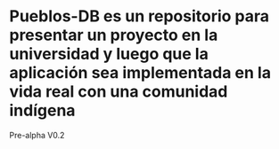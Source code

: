 Pueblos-DB es un repositorio para presentar un proyecto en la universidad y luego que la aplicación sea implementada en la vida real con una comunidad indígena
==============
Pre-alpha V0.2
